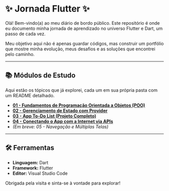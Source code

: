 # ✨ Jornada Flutter ✨

Olá! Bem-vindo(a) ao meu diário de bordo público. Este repositório é onde eu documento minha jornada de aprendizado no universo Flutter e Dart, um passo de cada vez.

Meu objetivo aqui não é apenas guardar códigos, mas construir um portfólio que mostre minha evolução, meus desafios e as soluções que encontrei pelo caminho.

---

## 📚 Módulos de Estudo

Aqui estão os tópicos que já explorei, cada um em sua própria pasta com um README detalhado.

* **[01 - Fundamentos de Programação Orientada a Objetos (POO)](./01-fundamentos-poo)**
* **[02 - Gerenciamento de Estado com Provider](./02-gerenciamento-estado-provider)**
* **[03 - App To-Do List (Projeto Completo)](./03-app-lista-de-tarefas)**
* **[04 - Conectando o App com a Internet via APIs](./04-consumindo-apis)**
* *(Em breve: 05 - Navegação e Múltiplas Telas)*


---

## 🛠️ Ferramentas

* **Linguagem:** Dart
* **Framework:** Flutter
* **Editor:** Visual Studio Code

Obrigada pela visita e sinta-se à vontade para explorar!